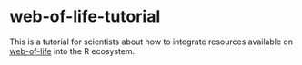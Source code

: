 # web-of-life-tutorial
This is a tutorial for scientists about how to integrate resources available on [web-of-life](https://www.web-of-life.es/) into the R ecosystem.   
